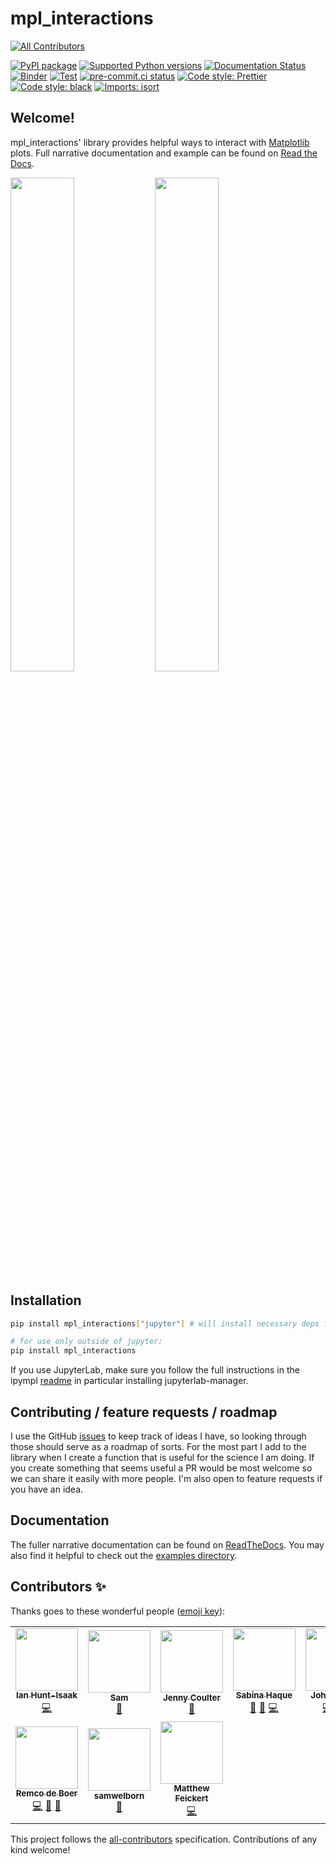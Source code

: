 # mpl_interactions

<!-- ALL-CONTRIBUTORS-BADGE:START - Do not remove or modify this section -->

[![All Contributors](https://img.shields.io/badge/all_contributors-10-orange.svg?style=flat-square)](#contributors-)

<!-- ALL-CONTRIBUTORS-BADGE:END -->

[![PyPI package](https://badge.fury.io/py/mpl-interactions.svg)](https://pypi.org/project/mpl-interactions)
[![Supported Python versions](https://img.shields.io/pypi/pyversions/mpl-interactions)](https://pypi.org/project/mpl-interactions)
[![Documentation Status](https://readthedocs.org/projects/mpl-interactions/badge/?version=stable)](https://mpl-interactions.readthedocs.io/en/stable/?badge=stable)
[![Binder](https://mybinder.org/badge_logo.svg)](https://mybinder.org/v2/gh/ianhi/mpl-interactions/master?urlpath=lab)
[![Test](https://github.com/ianhi/mpl-interactions/actions/workflows/test.yml/badge.svg)](https://github.com/ianhi/mpl-interactions/actions/workflows/test.yml)
[![pre-commit.ci status](https://results.pre-commit.ci/badge/github/ianhi/mpl-interactions/master.svg)](https://results.pre-commit.ci/latest/github/ianhi/mpl-interactions/main)
[![Code style: Prettier](https://img.shields.io/badge/code_style-prettier-ff69b4.svg?style=flat-square)](https://prettier.io)
[![Code style: black](https://img.shields.io/badge/code%20style-black-000000.svg)](https://github.com/psf/black)
[![Imports: isort](https://img.shields.io/badge/%20imports-isort-%231674b1?style=flat&labelColor=ef8336)](https://pycqa.github.io/isort)

## Welcome!

mpl_interactions' library provides helpful ways to interact with [Matplotlib](https://matplotlib.org/) plots. Full narrative documentation and example can be found on [Read the Docs](https://mpl-interactions.readthedocs.io).

<img src=https://raw.githubusercontent.com/ianhi/mpl-interactions/master/docs/_static/images/short-interactive.gif width=45%> <img src=https://raw.githubusercontent.com/ianhi/mpl-interactions/master/docs/_static/images/heatmap_slicer.gif width=45%>

## Installation

```bash
pip install mpl_interactions["jupyter"] # will install necessary deps for using in jupyter

# for use only outside of jupyter:
pip install mpl_interactions
```

If you use JupyterLab, make sure you follow the full instructions in the ipympl [readme](https://github.com/matplotlib/ipympl#install-the-jupyterlab-extension) in particular installing jupyterlab-manager.

## Contributing / feature requests / roadmap

I use the GitHub [issues](https://github.com/ianhi/mpl-interactions/issues) to keep track of ideas I have, so looking through those should serve as a roadmap of sorts. For the most part I add to the library when I create a function that is useful for the science I am doing. If you create something that seems useful a PR would be most welcome so we can share it easily with more people. I'm also open to feature requests if you have an idea.

## Documentation

The fuller narrative documentation can be found on [ReadTheDocs](https://mpl-interactions.readthedocs.io/en/latest/). You may also find it helpful to check out the [examples directory](docs/examples).

## Contributors ✨

Thanks goes to these wonderful people ([emoji key](https://allcontributors.org/docs/en/emoji-key)):

<!-- ALL-CONTRIBUTORS-LIST:START - Do not remove or modify this section -->
<!-- prettier-ignore-start -->
<!-- markdownlint-disable -->
<table>
  <tr>
    <td align="center"><a href="http://ianhi.github.io"><img src="https://avatars0.githubusercontent.com/u/10111092?v=4?s=100" width="100px;" alt=""/><br /><sub><b>Ian Hunt-Isaak</b></sub></a><br /><a href="https://github.com/ianhi/mpl-interactions/commits?author=ianhi" title="Code">💻</a></td>
    <td align="center"><a href="https://darlingdocs.wordpress.com/"><img src="https://avatars1.githubusercontent.com/u/67113216?v=4?s=100" width="100px;" alt=""/><br /><sub><b>Sam</b></sub></a><br /><a href="https://github.com/ianhi/mpl-interactions/commits?author=samanthahamilton" title="Documentation">📖</a></td>
    <td align="center"><a href="https://github.com/jcoulter12"><img src="https://avatars1.githubusercontent.com/u/14036348?v=4?s=100" width="100px;" alt=""/><br /><sub><b>Jenny Coulter</b></sub></a><br /><a href="#userTesting-jcoulter12" title="User Testing">📓</a></td>
    <td align="center"><a href="https://sjhaque14.wixsite.com/sjhaque"><img src="https://avatars3.githubusercontent.com/u/61242473?v=4?s=100" width="100px;" alt=""/><br /><sub><b>Sabina Haque</b></sub></a><br /><a href="https://github.com/ianhi/mpl-interactions/commits?author=sjhaque14" title="Documentation">📖</a> <a href="#userTesting-sjhaque14" title="User Testing">📓</a> <a href="https://github.com/ianhi/mpl-interactions/commits?author=sjhaque14" title="Code">💻</a></td>
    <td align="center"><a href="https://github.com/jrussell25"><img src="https://avatars2.githubusercontent.com/u/35578729?v=4?s=100" width="100px;" alt=""/><br /><sub><b>John Russell</b></sub></a><br /><a href="https://github.com/ianhi/mpl-interactions/commits?author=jrussell25" title="Code">💻</a> <a href="#userTesting-jrussell25" title="User Testing">📓</a> <a href="https://github.com/ianhi/mpl-interactions/commits?author=jrussell25" title="Documentation">📖</a></td>
    <td align="center"><a href="http://maxshinnpotential.com"><img src="https://avatars2.githubusercontent.com/u/951986?v=4?s=100" width="100px;" alt=""/><br /><sub><b>Max Shinn</b></sub></a><br /><a href="https://github.com/ianhi/mpl-interactions/commits?author=mwshinn" title="Code">💻</a> <a href="#userTesting-mwshinn" title="User Testing">📓</a></td>
    <td align="center"><a href="https://github.com/kmdalton"><img src="https://avatars2.githubusercontent.com/u/2790777?v=4?s=100" width="100px;" alt=""/><br /><sub><b>Kevin Dalton</b></sub></a><br /><a href="#userTesting-kmdalton" title="User Testing">📓</a></td>
  </tr>
  <tr>
    <td align="center"><a href="https://github.com/redeboer"><img src="https://avatars.githubusercontent.com/u/29308176?v=4?s=100" width="100px;" alt=""/><br /><sub><b>Remco de Boer</b></sub></a><br /><a href="https://github.com/ianhi/mpl-interactions/commits?author=redeboer" title="Code">💻</a> <a href="#userTesting-redeboer" title="User Testing">📓</a> <a href="https://github.com/ianhi/mpl-interactions/commits?author=redeboer" title="Documentation">📖</a></td>
    <td align="center"><a href="https://github.com/samwelborn"><img src="https://avatars.githubusercontent.com/u/55868530?v=4?s=100" width="100px;" alt=""/><br /><sub><b>samwelborn</b></sub></a><br /><a href="#userTesting-samwelborn" title="User Testing">📓</a></td>
    <td align="center"><a href="http://www.matthewfeickert.com/"><img src="https://avatars.githubusercontent.com/u/5142394?v=4?s=100" width="100px;" alt=""/><br /><sub><b>Matthew Feickert</b></sub></a><br /><a href="https://github.com/ianhi/mpl-interactions/commits?author=matthewfeickert" title="Code">💻</a></td>
  </tr>
</table>

<!-- markdownlint-restore -->
<!-- prettier-ignore-end -->

<!-- ALL-CONTRIBUTORS-LIST:END -->

This project follows the [all-contributors](https://github.com/all-contributors/all-contributors) specification. Contributions of any kind welcome!

